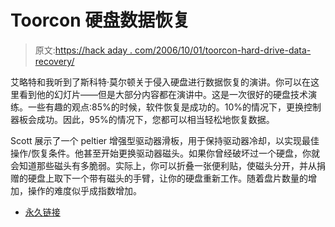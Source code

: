 # Toorcon 硬盘数据恢复

> 原文:[https://hack aday . com/2006/10/01/toorcon-hard-drive-data-recovery/](https://hackaday.com/2006/10/01/toorcon-hard-drive-data-recovery/)

艾略特和我听到了斯科特·莫尔顿关于侵入硬盘进行数据恢复的演讲。你可以在这里看到他的幻灯片——但是大部分内容都在演讲中。这是一次很好的硬盘技术演练。一些有趣的观点:85%的时候，软件恢复是成功的。10%的情况下，更换控制器板会成功。因此，95%的情况下，您都可以相当轻松地恢复数据。

Scott 展示了一个 peltier 增强型驱动器滑板，用于保持驱动器冷却，以实现最佳操作/恢复条件。他甚至开始更换驱动器磁头。如果你曾经破坏过一个硬盘，你就会知道那些磁头有多脆弱。实际上，你可以折叠一张便利贴，使磁头分开，并从捐赠的硬盘上取下一个带有磁头的手臂，让你的硬盘重新工作。随着盘片数量的增加，操作的难度似乎成指数增加。

*   [永久链接](http://www.myharddrivedied.com/presentations.html)